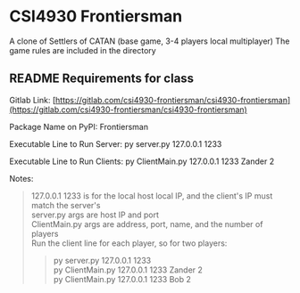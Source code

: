 # CSI4930 Frontiersman

A clone of Settlers of CATAN (base game, 3-4 players local multiplayer)
The game rules are included in the directory

## README Requirements for class

Gitlab Link: [https://gitlab.com/csi4930-frontiersman/csi4930-frontiersman](https://gitlab.com/csi4930-frontiersman/csi4930-frontiersman)

Package Name on PyPI: Frontiersman

Executable Line to Run Server: py server.py 127.0.0.1 1233

Executable Line to Run Clients: py ClientMain.py 127.0.0.1 1233 Zander 2

Notes: 
>127.0.0.1 1233 is for the local host local IP, and the client's IP must match the server's  
>server.py args are host IP and port  
>ClientMain.py args are address, port, name, and the number of players  
>Run the client line for each player, so for two players:  
>>py server.py 127.0.0.1 1233  
>>py ClientMain.py 127.0.0.1 1233 Zander 2  
>>py ClientMain.py 127.0.0.1 1233 Bob 2  

